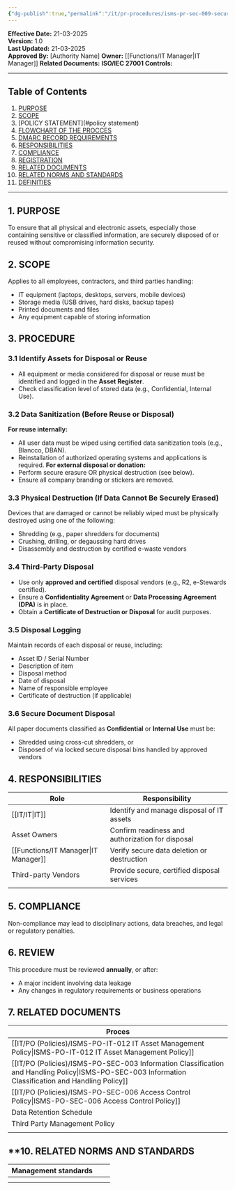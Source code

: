 ```yaml
---
{"dg-publish":true,"permalink":"/it/pr-procedures/isms-pr-sec-009-secure-disposal-and-re-use-procedure/","tags":["procedure","disposal"],"noteIcon":"default"}
---
```


**Effective Date:** 21-03-2025  
**Version:** 1.0  
**Last Updated:** 21-03-2025  
**Approved By:** [Authority Name]
**Owner:** [[Functions/IT Manager\|IT Manager]]
**Related Documents:**
**ISO/IEC 27001 Controls:** 

---
## **Table of Contents**  
1. [PURPOSE](#purpose)  
2. [SCOPE](#scope)  
3. [POLICY STATEMENT](#policy statement)  
4. [FLOWCHART OF THE PROCCES](#roles-and-responsibilities)  
5. [DMARC RECORD REQUIREMENTS](#dmarc)  
6. [RESPONSIBILITIES](#responsibilities)  
7. [COMPLIANCE](#compliance)  
8. [REGISTRATION](#registrations)  
9. [RELATED DOCUMENTS](#appendices) 
10. [RELATED NORMS AND STANDARDS](#appendices) 
11. [DEFINITIES](#DEFINITIES) 

---
## **1. PURPOSE**  

To ensure that all physical and electronic assets, especially those containing sensitive or classified information, are securely disposed of or reused without compromising information security.
## **2. SCOPE**
 Applies to all employees, contractors, and third parties handling:

- IT equipment (laptops, desktops, servers, mobile devices)
- Storage media (USB drives, hard disks, backup tapes)
- Printed documents and files
- Any equipment capable of storing information
## **3. PROCEDURE**
### 3.1 Identify Assets for Disposal or Reuse
 - All equipment or media considered for disposal or reuse must be identified and logged in the **Asset Register**.
- Check classification level of stored data (e.g., Confidential, Internal Use).
### 3.2 Data Sanitization (Before Reuse or Disposal)
**For reuse internally:**
- All user data must be wiped using certified data sanitization tools (e.g., Blancco, DBAN).
- Reinstallation of authorized operating systems and applications is required.
**For external disposal or donation:**
- Perform secure erasure OR physical destruction (see below).
- Ensure all company branding or stickers are removed.
### 3.3 Physical Destruction (If Data Cannot Be Securely Erased)
Devices that are damaged or cannot be reliably wiped must be physically destroyed using one of the following:

- Shredding (e.g., paper shredders for documents)
- Crushing, drilling, or degaussing hard drives
- Disassembly and destruction by certified e-waste vendors

### 3.4 Third-Party Disposal
- Use only **approved and certified** disposal vendors (e.g., R2, e-Stewards certified).
- Ensure a **Confidentiality Agreement** or **Data Processing Agreement (DPA)** is in place.
- Obtain a **Certificate of Destruction or Disposal** for audit purposes.

### 3.5 Disposal Logging
Maintain records of each disposal or reuse, including:

- Asset ID / Serial Number
- Description of item
- Disposal method
- Date of disposal
- Name of responsible employee
- Certificate of destruction (if applicable)
### 3.6 Secure Document Disposal 
All paper documents classified as **Confidential** or **Internal Use** must be:

- Shredded using cross-cut shredders, or
- Disposed of via locked secure disposal bins handled by approved vendors

## **4. RESPONSIBILITIES**

| **Role**            | **Responsibility**                               |
| ------------------- | ------------------------------------------------ |
| [[IT/IT\|IT]]              | Identify and manage disposal of IT assets        |
| Asset Owners        | Confirm readiness and authorization for disposal |
| [[Functions/IT Manager\|IT Manager]]      | Verify secure data deletion or destruction       |
| Third-party Vendors | Provide secure, certified disposal services      |
|                     |                                                  |

## **5. COMPLIANCE**  
Non-compliance may lead to disciplinary actions, data breaches, and legal or regulatory penalties.

## **6. REVIEW**  
This procedure must be reviewed **annually**, or after:
- A major incident involving data leakage
- Any changes in regulatory requirements or business operations

## 7. RELATED DOCUMENTS  

| Proces                                                             |
| ------------------------------------------------------------------ |
| [[IT/PO (Policies)/ISMS-PO-IT-012 IT Asset Management Policy\|ISMS-PO-IT-012 IT Asset Management Policy]]                      |
| [[IT/PO (Policies)/ISMS-PO-SEC-003 Information Classification and Handling Policy\|ISMS-PO-SEC-003 Information Classification and Handling Policy]] |
| [[IT/PO (Policies)/ISMS-PO-SEC-006 Access Control Policy\|ISMS-PO-SEC-006 Access Control Policy]]                          |
| Data Retention Schedule                                            |
| Third Party Management Policy                                      |
|                                                                    |

## **10. RELATED NORMS AND STANDARDS



| Management standards                                                |                                                 |                                                            |
| ------------------------------------------------------------------- | ----------------------------------------------- | ---------------------------------------------------------- |
|                                                                     |                                                 |                                                            |
|                                                                     |                                                 |                                                            |












